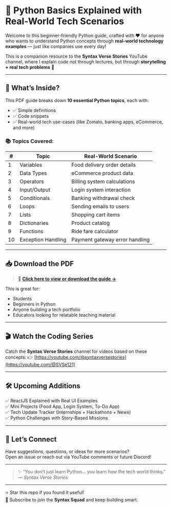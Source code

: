 # 🐍 Python Basics Explained with Real-World Tech Scenarios

Welcome to this beginner-friendly Python guide, crafted with ❤️ for anyone who wants to understand Python concepts through **real-world technology examples** — just like companies use every day!

This is a companion resource to the **Syntax Verse Stories** YouTube channel, where I  explain code not through lectures, but through **storytelling + real tech problems** 🚀

---

## 📄 What’s Inside?

This PDF guide breaks down **10 essential Python topics**, each with:
- ✅ Simple definitions
- ✅ Code snippets
- ✅ Real-world tech use-cases (like Zomato, banking apps, eCommerce, and more)

### 📚 Topics Covered:
| # | Topic | Real-World Scenario |
|---|-------|---------------------|
| 1 | Variables | Food delivery order details |
| 2 | Data Types | eCommerce product data |
| 3 | Operators | Billing system calculations |
| 4 | Input/Output | Login system interaction |
| 5 | Conditionals | Banking withdrawal check |
| 6 | Loops | Sending emails to users |
| 7 | Lists | Shopping cart items |
| 8 | Dictionaries | Product catalog |
| 9 | Functions | Ride fare calculator |
| 10 | Exception Handling | Payment gateway error handling |

---

## 📥 Download the PDF

> 📌 **[Click here to view or download the guide →](./PYTHON%20BASICS%20EXPLAINED%20WITH%20TECH%20SCENARIOS.pdf)**

This is great for:
- Students
- Beginners in Python
- Anyone building a tech portfolio
- Educators looking for relatable teaching material

---

## 🎬 Watch the Coding Series

Catch the **Syntax Verse Stories** channel for videos based on these concepts:
👉 [https://youtube.com/@syntaxversestories](https://youtube.com/@SVSe121)

---

## 🛠️ Upcoming Additions

✅ ReactJS Explained with Real UI Examples  
✅ Mini Projects (Food App, Login System, To-Do App)  
✅ Tech Update Tracker (Internships + Hackathons + News)  
✅ Python Challenges with Story-Based Missions

---

## 🙌 Let’s Connect

Have suggestions, questions, or ideas for more scenarios?  
Open an issue or reach out via YouTube comments or future Discord!

---

> ✨ “You don’t just learn Python… you learn how the tech world thinks.” — *Syntax Verse Stories*

---

⭐ Star this repo if you found it useful!  
🔔 Subscribe to join the **Syntax Squad** and keep building smart.

